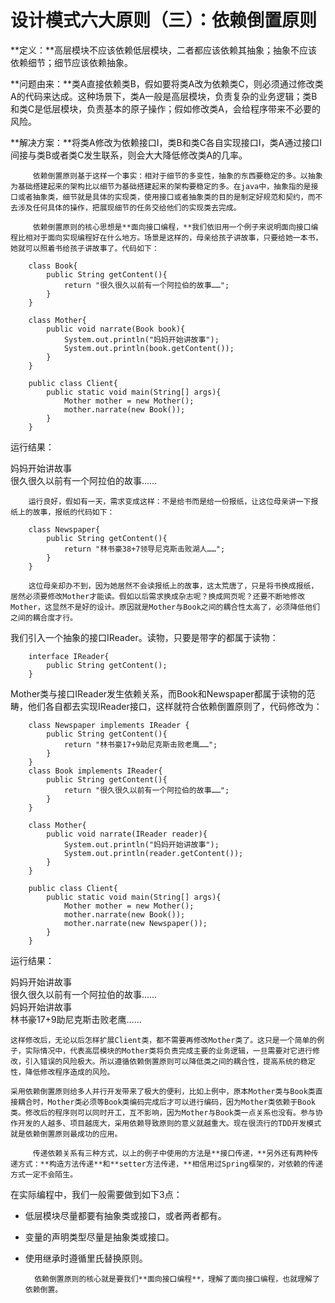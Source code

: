 # 设计模式六大原则（三）：依赖倒置原则

**定义：**高层模块不应该依赖低层模块，二者都应该依赖其抽象；抽象不应该依赖细节；细节应该依赖抽象。

**问题由来：**类A直接依赖类B，假如要将类A改为依赖类C，则必须通过修改类A的代码来达成。这种场景下，类A一般是高层模块，负责复杂的业务逻辑；类B和类C是低层模块，负责基本的原子操作；假如修改类A，会给程序带来不必要的风险。

**解决方案：**将类A修改为依赖接口I，类B和类C各自实现接口I，类A通过接口I间接与类B或者类C发生联系，则会大大降低修改类A的几率。

         依赖倒置原则基于这样一个事实：相对于细节的多变性，抽象的东西要稳定的多。以抽象为基础搭建起来的架构比以细节为基础搭建起来的架构要稳定的多。在java中，抽象指的是接口或者抽象类，细节就是具体的实现类，使用接口或者抽象类的目的是制定好规范和契约，而不去涉及任何具体的操作，把展现细节的任务交给他们的实现类去完成。

         依赖倒置原则的核心思想是**面向接口编程，**我们依旧用一个例子来说明面向接口编程比相对于面向实现编程好在什么地方。场景是这样的，母亲给孩子讲故事，只要给她一本书，她就可以照着书给孩子讲故事了。代码如下：

```
    class Book{
    	public String getContent(){
    		return "很久很久以前有一个阿拉伯的故事……";
    	}
    }

    class Mother{
    	public void narrate(Book book){
    		System.out.println("妈妈开始讲故事");
    		System.out.println(book.getContent());
    	}
    }

    public class Client{
    	public static void main(String[] args){
    		Mother mother = new Mother();
    		mother.narrate(new Book());
    	}
    }
```

运行结果：

妈妈开始讲故事  
很久很久以前有一个阿拉伯的故事……

        运行良好，假如有一天，需求变成这样：不是给书而是给一份报纸，让这位母亲讲一下报纸上的故事，报纸的代码如下：

```
    class Newspaper{
    	public String getContent(){
    		return "林书豪38+7领导尼克斯击败湖人……";
    	}
    }
```

        这位母亲却办不到，因为她居然不会读报纸上的故事，这太荒唐了，只是将书换成报纸，居然必须要修改Mother才能读。假如以后需求换成杂志呢？换成网页呢？还要不断地修改Mother，这显然不是好的设计。原因就是Mother与Book之间的耦合性太高了，必须降低他们之间的耦合度才行。

我们引入一个抽象的接口IReader。读物，只要是带字的都属于读物：

```
    interface IReader{
    	public String getContent();
    }
```

Mother类与接口IReader发生依赖关系，而Book和Newspaper都属于读物的范畴，他们各自都去实现IReader接口，这样就符合依赖倒置原则了，代码修改为：

```
    class Newspaper implements IReader {
    	public String getContent(){
    		return "林书豪17+9助尼克斯击败老鹰……";
    	}
    }
    class Book implements IReader{
    	public String getContent(){
    		return "很久很久以前有一个阿拉伯的故事……";
    	}
    }

    class Mother{
    	public void narrate(IReader reader){
    		System.out.println("妈妈开始讲故事");
    		System.out.println(reader.getContent());
    	}
    }

    public class Client{
    	public static void main(String[] args){
    		Mother mother = new Mother();
    		mother.narrate(new Book());
    		mother.narrate(new Newspaper());
    	}
    }
```

运行结果：

妈妈开始讲故事  
很久很久以前有一个阿拉伯的故事……  
妈妈开始讲故事  
林书豪17+9助尼克斯击败老鹰……

    这样修改后，无论以后怎样扩展Client类，都不需要再修改Mother类了。这只是一个简单的例子，实际情况中，代表高层模块的Mother类将负责完成主要的业务逻辑，一旦需要对它进行修改，引入错误的风险极大。所以遵循依赖倒置原则可以降低类之间的耦合性，提高系统的稳定性，降低修改程序造成的风险。

    采用依赖倒置原则给多人并行开发带来了极大的便利，比如上例中，原本Mother类与Book类直接耦合时，Mother类必须等Book类编码完成后才可以进行编码，因为Mother类依赖于Book类。修改后的程序则可以同时开工，互不影响，因为Mother与Book类一点关系也没有。参与协作开发的人越多、项目越庞大，采用依赖导致原则的意义就越重大。现在很流行的TDD开发模式就是依赖倒置原则最成功的应用。

         传递依赖关系有三种方式，以上的例子中使用的方法是**接口传递，**另外还有两种传递方式：**构造方法传递**和**setter方法传递，**相信用过Spring框架的，对依赖的传递方式一定不会陌生。  
在实际编程中，我们一般需要做到如下3点：

* 低层模块尽量都要有抽象类或接口，或者两者都有。
* 变量的声明类型尽量是抽象类或接口。
* 使用继承时遵循里氏替换原则。

        依赖倒置原则的核心就是要我们**面向接口编程**，理解了面向接口编程，也就理解了依赖倒置。  
  